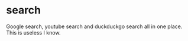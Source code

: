 # search

  Google search, youtube search and duckduckgo search all in one place. This is useless I know.
